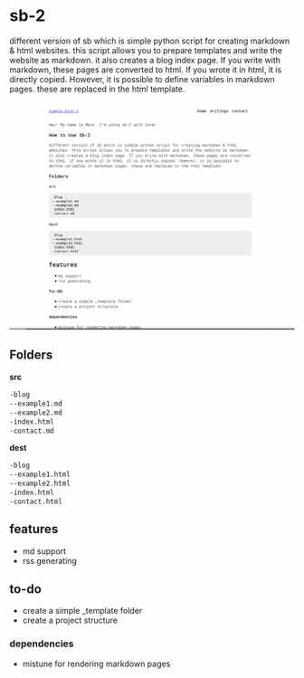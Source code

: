 # sb-2
different version of sb which is simple python script for creating markdown & html websites. this script allows you to prepare templates and write the website as markdown. it also creates a blog index page. If you write with markdown, these pages are converted to html. If you wrote it in html, it is directly copied. However, it is possible to define variables in markdown pages. these are replaced in the html template.

![sb-2 simple page](im.png)

## Folders
**src**
```
-blog
--example1.md
--example2.md
-index.html
-contact.md
```

**dest**
```
-blog
--example1.html
--example2.html
-index.html
-contact.html
```

## features
- md support
- rss generating

## to-do
- create a simple _template folder
- create a project structure 

### dependencies
- mistune for rendering markdown pages
